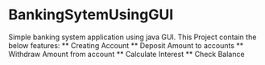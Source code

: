 
# BankingSytemUsingGUI


Simple banking system application using java GUI.
This Project contain the below features:
  ** Creating Account
  ** Deposit Amount to accounts
  ** Withdraw Amount from account
  ** Calculate Interest
  ** Check Balance


